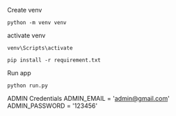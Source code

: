 Create venv 

```
python -m venv venv
```
activate venv
```
venv\Scripts\activate
```
```
pip install -r requirement.txt
```

Run app
```
python run.py
```


ADMIN Credentials
ADMIN_EMAIL = 'admin@gmail.com'
ADMIN_PASSWORD = '123456'
